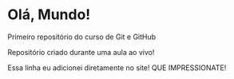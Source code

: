 # Olá, Mundo!
 Primeiro repositório do curso de Git e GitHub

Repositório criado durante uma aula ao vivo!

Essa linha eu adicionei diretamente no site! QUE IMPRESSIONATE!
